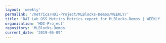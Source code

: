 ```yaml
---
layout: 'weekly'
permalink: '/metrics/HDI-Project/MLBlocks-Demos/WEEKLY/'
title: 'DAI Lab OSS Metrics Metrics report for MLBlocks-Demos | WEEKLY-REPORT-2019-06-09'
organization: 'HDI-Project'
repository: 'MLBlocks-Demos'
current_date: '2019-06-09'
---
```

